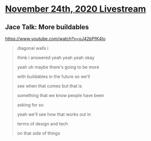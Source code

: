 # [November 24th, 2020 Livestream](../2020-11-24.md)
## Jace Talk: More buildables
https://www.youtube.com/watch?v=oJ42bPfK4lo
> diagonal walls i
> 
> think i answered yeah yeah yeah okay
> 
> yeah uh maybe there's going to be more
> 
> with buildables in the future so we'll
> 
> see when that comes but that is
> 
> something that we know people have been
> 
> asking for so
> 
> yeah we'll see how that works out in
> 
> terms of design and tech
> 
> on that side of things
> 
